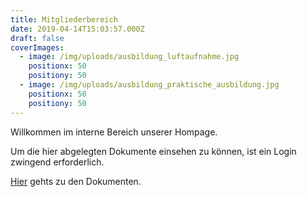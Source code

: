 ```yaml
---
title: Mitgliederbereich
date: 2019-04-14T15:03:57.000Z
draft: false
coverImages:
  - image: /img/uploads/ausbildung_luftaufnahme.jpg
    positionx: 50
    positiony: 50
  - image: /img/uploads/ausbildung_praktische_ausbildung.jpg
    positionx: 50
    positiony: 50
---
```

Willkommen im interne Bereich unserer Hompage.

Um die hier abgelegten Dokumente einsehen zu können, ist ein Login zwingend erforderlich.

[Hier](https://drive.google.com/drive/folders/0ANu6_Zpq5akJUk9PVA) gehts zu den Dokumenten.
